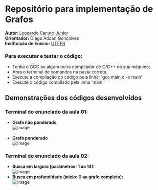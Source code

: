 # Repositório para implementação de Grafos

**Autor**: [Leonardo Canuto Junior](https://github.com/leonardocjr)<br />
**Orientador:** Diego Addan Gonçalves<br />
**Instituição de Ensino:** [UTFPR](https://portal.utfpr.edu.br/home)

### Para executar e testar o código:
* Tenha o GCC ou algum outro compilador de C/C++ na sua máquina;
* Abra o terminal de comandos na pasta correta;
* Execute a compilação do código pela linha: 'gcc main.c -o main'
* Execute o código compilado pela linha 'main'

## Demonstrações dos códigos desenvolvidos
### Terminal do enunciado da aula 01:
* <b>Grafo não ponderado</b><br />
![image](https://github.com/leonardocjr/graph-implementation/assets/41709940/7d341511-f922-453e-9493-fe077472d7ab)<br /><br />
* <b>Grafo ponderado</b><br />
![image](https://github.com/leonardocjr/graph-implementation/assets/41709940/2a71b4db-e3e3-4939-b662-05ee96fade32)<br />
### Terminal do enunciado da aula 02:
* <b>Busca em largura (parâmetros: 1 ao 14):</b><br />
![image](https://github.com/leonardocjr/graph-implementation/assets/41709940/f5316cc4-9536-4880-954f-c805a499a692)
* <b>Busca em profundidade (inicio: 0 ao grafo completo):</b><br />
![image](https://github.com/leonardocjr/graph-implementation/assets/41709940/0a04ce75-19c9-43aa-9d36-da6008c25322)
